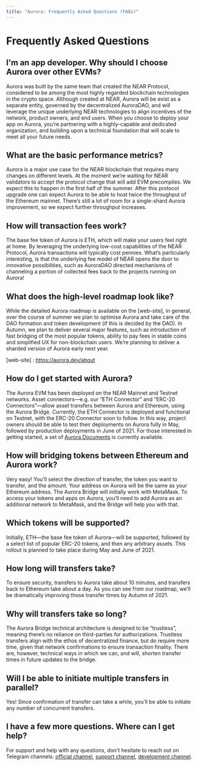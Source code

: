 ```yaml
---
title: "Aurora: Frequently Asked Questions (FAQs)"
---
```


# Frequently Asked Questions

## I'm an app developer. Why should I choose Aurora over other EVMs?
Aurora was built by the same team that created the NEAR Protocol, considered to be among the most highly regarded blockchain technologies in the crypto space. Although created at NEAR, Aurora will be exist as a separate entity, governed by the decentralized AuroraDAO, and will leverage the unique underlying NEAR technologies to align incentives of the network, product owners, and end users. When you choose to deploy your app on Aurora, you’re partnering with a highly-capable and dedicated organization, and building upon a technical foundation that will scale to meet all your future needs.

## What are the basic performance metrics?
Aurora is a major use case for the NEAR blockchain that requires many changes on different levels. At the moment we’re waiting for NEAR validators to accept the protocol change that will add EVM precompiles. We expect this to happen in the first half of the summer. After this protocol upgrade one can expect Aurora to be able to host twice the throughput of the Ethereum mainnet. There’s still a lot of room for a single-shard Aurora improvement, so we expect further throughput increases.

## How will transaction fees work?
The base fee token of Aurora is ETH, which will make your users feel right at home. By leveraging the underlying low-cost capabilities of the NEAR Protocol, Aurora transactions will typically cost pennies. What’s particularly interesting, is that the underlying fee model of NEAR opens the door to innovative possibilities, such as AuroraDAO directed mechanisms of channeling a portion of collected fees back to the projects running on Aurora!

## What does the high-level roadmap look like?
While the detailed Aurora roadmap is available on the [web-site], in general, over the course of summer we plan to optimise Aurora and take care of the DAO formation and token development (if this is decided by the DAO). In Autumn, we plan to deliver several major features, such as introduction of fast bridging of the most popular tokens, ability to pay fees in stable coins and simplified UX for non-blockchain users. We’re planning to deliver a sharded version of Aurora early next year.

[web-site] :  https://aurora.dev/about

## How do I get started with Aurora?
The Aurora EVM has been deployed on the NEAR Mainnet and Testnet networks. Asset connectors—e.g. our “ETH Connector” and “ERC-20 Connectors”—allow asset transfers between Aurora and Ethereum, using the Aurora Bridge. Currently, the ETH Connector is deployed and functional on Testnet, with the ERC-20 Connector soon to follow. In this way, project owners should be able to test their deployments on Aurora fully in May, followed by production deployments in June of 2021. For those interested in getting started, a set of [Aurora Documents] is currently available.

[Aurora Documents]: https://doc.aurora.dev/

## How will bridging tokens between Ethereum and Aurora work?
Very easy! You'll select the direction of transfer, the token you want to transfer, and the amount. Your address on Aurora will be the same as your Ethereum address. The Aurora Bridge will initially work with MetaMask. To access your tokens and apps on Aurora, you’ll need to add Aurora as an additional network to MetaMask, and the Bridge will help you with that.

## Which tokens will be supported?
Initially, ETH—the base fee token of Aurora—will be supported, followed by a select list of popular ERC-20 tokens, and then any arbitrary assets. This rollout is planned to take place during May and June of 2021.

## How long will transfers take?
To ensure security, transfers to Aurora take about 10 minutes, and transfers back to Ethereum take about a day. As you can see from our roadmap, we’ll be dramatically improving those transfer times by Autumn of 2021.

## Why will transfers take so long?
The Aurora Bridge technical architecture is designed to be “trustless”, meaning there’s no reliance on third-parties for authorizations. Trustless transfers align with the ethos of decentralized finance, but do require more time, given that network confirmations to ensure transaction finality. There are, however, technical ways in which we can, and will, shorten transfer times in future updates to the bridge.

## Will I be able to initiate multiple transfers in parallel?
Yes! Since confirmation of transfer can take a while, you’ll be able to initiate any number of concurrent transfers.

## I have a few more questions. Where can I get help?
For support and help with any questions, don't hesitate to reach out on Telegram channels: [official channel], [support channel], [development channel].

[official channel]:    https://t.me/auroraisnear
[support channel]:     https://t.me/auroraisnearsupport
[development channel]: https://t.me/auroraisneardev